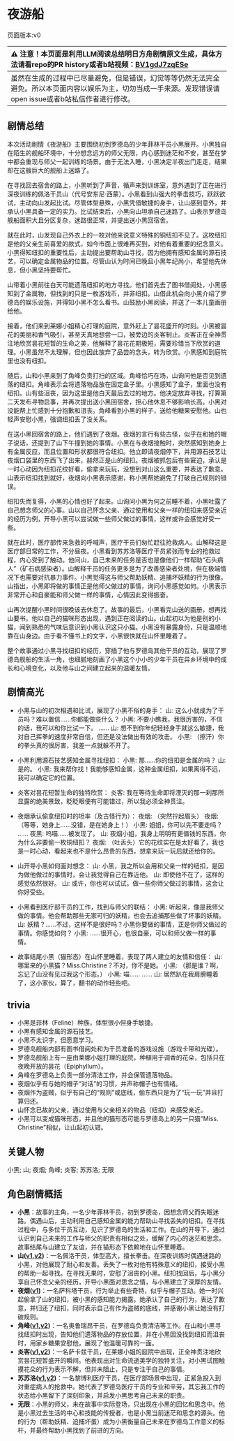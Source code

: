 # 夜游船
页面版本:v0
 

| :warning: 注意！本页面是利用LLM阅读总结明日方舟剧情原文生成，具体方法请看repo的PR history或者b站视频：[BV1gdJ7zqESe](https://www.bilibili.com/video/BV1gdJ7zqESe/)         |
|:----------------------------|
| 虽然在生成的过程中已尽量避免，但是错误，幻觉等等仍然无法完全避免。所以本页面内容以娱乐为主，切勿当成一手来源。发现错误请open issue或者b站私信作者进行修改。|



## 剧情总结
本次活动剧情《夜游船》主要围绕初到罗德岛的少年菲林干员小黑展开。小黑独自在陌生的舰船环境中，十分想念远方的师父无限，内心感到迷茫和不安，甚至在梦中都会重现与师父一起训练的场景。由于无法入睡，小黑决定半夜出门走走，结果却在这艘巨大的舰船上迷路了。

在寻找回去宿舍的路上，小黑听到了声音，循声来到训练室，意外遇到了正在进行深夜训练的佩洛干员山（代号安东尼·西蒙）。小黑看到山强大的拳击技巧，跃跃欲试，主动向山发起比试。尽管体型悬殊，小黑凭借敏捷的身手，让山感到意外，并承认小黑具备一定的实力。比试结束后，小黑向山坦承自己迷路了。山表示罗德岛舰船面积大且分区复杂，迷路很正常，并提出送小黑回宿舍。

就在此时，山发现自己外衣上的一枚对他来说意义特殊的铜纽扣不见了。这枚纽扣是他的父亲生前喜爱的款式，如今市面上很难再买到，对他有着重要的纪念意义。小黑得知纽扣的重要性后，主动提出要帮助山寻找，因为他拥有感知金属的源石技艺，可以确定金属物品的位置。尽管山认为时间已晚且小黑年纪尚小，希望他先休息，但小黑坚持要帮忙。

山带着小黑前往白天可能遗落纽扣的地方寻找。他们首先去了图书借阅处，小黑感知到了金属物，但找到的只是一枚游戏币，并非纽扣。山借此机会向小黑介绍了罗德岛的娱乐设施，并得知小黑不怎么看书。山鼓励小黑阅读，并送了一本儿童画册给他。

接着，他们来到莱娜小姐精心打理的庭院，意外赶上了昙花盛开的时刻。小黑被昙花的美丽和香气吸引，甚至天真地想尝一口，被旁边的炎客制止。炎客正在全神贯注地欣赏昙花短暂的生命之美，他解释了昙花花期极短，需要珍惜当下欣赏的道理。小黑虽然不太理解，但也因此放弃了品尝的念头，转为欣赏。小黑感知到庭院里也没有纽扣。

随后，山和小黑来到了角峰负责打扫的区域。角峰恰巧在场，山询问他是否见到遗落的纽扣。角峰表示会将遗落物品放在固定盒子里。小黑感知了盒子，里面也没有纽扣。山有些沮丧，因为这里是他白天最后去过的地方。他决定放弃寻找，打算第二天发布寻物启事，并再次提出送小黑回宿舍，担心他休息不够影响长高。小黑对没能帮上忙感到十分抱歉和沮丧。角峰看到小黑的样子，送给他糖果安慰他。山也轻声安慰小黑，强调纽扣丢了没关系。

在送小黑回宿舍的路上，他们遇到了夜烟。夜烟的言行有些古怪，似乎在和她的帽子说话，还提到了山下午撞到她的事情。小黑在与夜烟接触时，突然感知到她身上有金属反应，而且位置和形状都很符合纽扣。他立即请夜烟停下，并用源石技艺让夜烟口袋里的东西飞了出来，赫然正是山的纽扣。夜烟被抓包后有些窘迫，承认是一时心动因为纽扣花纹好看，偷拿来玩玩，没想到对山这么重要，并表达了歉意。山表示纽扣找到就好，夜烟向小黑表示感谢，称小黑帮她避免了打破自己规则的错误。

纽扣失而复得，小黑的心情也好了起来。山询问小黑为何之前睡不着，小黑吐露了自己想念师父的心事。山以自己怀念父亲、通过使用和父亲一样的纽扣来感受亲近的经历为例，开导小黑可以尝试做一些师父做过的事情，这样或许会感觉好受一些。

就在此时，医疗部传来急救的呼喊声，医疗干员们匆忙赶往抢救病人。山解释这是医疗部日常的工作，不分昼夜。小黑看到苏苏洛等医疗干员紧张而专业的抢救过程，内心受到了触动。他问山，自己未来的任务是否也是像他们一样帮助“石头病人”（矿石病感染者）。山解释干员的任务更多是为了改善感染者处境，但在极端情况下也需要对抗暴力事件。小黑觉得这与师父帮助妖精、追捕坏妖精的行为很像。山指出，小黑即将做的事情正是他师父做过的事情，询问小黑感觉如何。小黑表示非常开心和自豪能和师父做一样的事情，心情因此变得振奋。

山再次提醒小黑时间很晚该去休息了。故事的最后，小黑看完山送的画册，想再找山要书。他以自己的猫咪形态出现，遇到正在阅读的山。山起初以为他是别的小猫，闻到熟悉的气味后意识到小黑认识这只小猫。小黑没有暴露身份，只是温顺地靠在山身边。由于看不懂书上的文字，小黑很快就在山怀里睡着了。

整个故事通过小黑寻找纽扣的经历，穿插了他与罗德岛其他干员的互动，展现了罗德岛舰船的生活一角，也细腻地刻画了小黑这个小小的少年干员在异乡环境中的成长和心境变化，以及他与山之间建立起来的温暖友情。
## 剧情高光
- 小黑与山的初次相遇和比试，展现了小黑不俗的身手：
  山: 这么小就成为了干员吗？难以置信......你都能做些什么？
  小黑: 不要小瞧我，我很厉害的，不信的话，我可以和你比试一下。
  ......
  山: 想不到你年纪轻轻身手就这么敏捷，我对自己挥拳的速度非常自信，但还是没法做出有效的攻击。
  小黑: （擦汗）你的拳头真的很厉害，我差一点就躲不开了。

- 小黑利用源石技艺感知金属寻找纽扣：
  小黑: 那......你的纽扣是金属的吗？
  山: 是的。
  小黑: 我来帮你找！我能够感知金属，这种金属纽扣，如果离得不远，我可以确定它的位置。

- 炎客对昙花短暂生命的独特欣赏：
  炎客: 我在等待生命即将湮灭的那一刹那所显露的绝美景致，眨眨眼便有可能错过，所以我必须全神贯注。

- 夜烟承认偷拿纽扣时的坦率（及古怪行为）：
  夜烟: （突然拧起眉头）
  夜烟: （等等，她身上......没错，是在她身上！）
  小黑: 姐姐，你可以先不要走吗？
  ......
  夜黑: 呜喵......被发现了。
  山: 夜烟小姐，我身上明明有更值钱的东西，你为什么非要偷一枚铜纽扣？
  夜烟: （吐舌头）它的花纹实在是太好看了，我也是一时心动，看起来也不是什么昂贵的东西，想拿来玩一玩后就还给你的。

- 山开导小黑如何面对想念：
  山: 小黑，我之所以会用和父亲一样的纽扣，是因为做他做过的事情时，会让我觉得自己在靠近他。
  山: 即使他不在了，这样的感觉依然很好。
  山: 或许，你也可以试试，做一些你师父做过的事情，这会让你好受些。

- 小黑看到医疗部干员的工作，找到与师父的联结：
  小黑: 听起来，像是我师父做的事情。他会帮助那些无家可归的妖精，也会去追捕那些做了坏事的妖精。
  山: 妖精？......不过，这样不是很好吗？小黑你要做的事情，正是你师父做过的事情。你感觉如何？
  小黑: ......很开心，也很自豪，可以和师父做一样的事情。

- 故事结尾小黑（猫形态）在山怀里睡着，表现了两人建立的友情和信任：
  山: 哪里来的小黑猫？Miss.Christine？不对，你不是她。
  小黑: （那是谁？啊，忘记了山没有见过我这个形态。）
  小黑: 喵......
  ......
  山: 居然趴在我肩膀睡着了，这小家伙，算了，翻书的动作轻些吧。
## trivia
- 小黑是菲林（Feline）种族，体型很小但身手敏捷。
- 小黑有感知金属的源石技艺。
- 小黑不太识字，但愿意学习。
- 罗德岛舰船内部有图书借阅处和为干员准备的游戏设施（游戏卡带和光碟）。
- 罗德岛舰船上有一座由莱娜小姐打理的庭院，种植用于调香的花朵，包括只在夜晚开放的昙花（Epiphyllum）。
- 角峰在罗德岛上负责一部分清洁工作，并会保管遗落物品。
- 夜烟似乎有与她的帽子“对话”的习惯，并声称帽子也有情绪。
- 夜烟作为盗贼，似乎有自己的“规则”或底线，偷东西只是为了“玩一玩”并且打算归还。
- 山怀念已故的父亲，通过使用与父亲相关的物品（纽扣）来感受亲近。
- 小黑可以变成猫咪形态，并且他的猫形态可能与罗德岛上的另一只猫“Miss. Christine”相似，让山起初认错。
## 关键人物
小黑; 山; 夜烟; 角峰; 炎客; 苏苏洛; 无限
## 角色剧情概括
-   **小黑**：故事的主角，一名少年菲林干员，初到罗德岛，因想念师父而失眠迷路。偶遇山后，主动利用自己感知金属的能力帮助山寻找丢失的纽扣。在寻找过程中，与多位干员互动，见识了罗德岛的生活和工作。在山的开导下，通过认识到自己未来的工作与师父的职责有相似之处，缓解了内心的迷茫和思念。故事结尾与山建立了友谊，并在猫形态下依赖地在山怀里睡着。
-   **山([v1](../chars/char_264_f12yin.md),[v2](../char_v3/char_264_f12yin.md))**：一名佩洛干员，体型高大，擅长拳击。在深夜训练时偶遇迷路的小黑，对他展现了耐心和友善。丢失了一枚对他有特殊意义的纽扣，接受小黑的帮助一起寻找。在寻找无果时，安慰了沮丧的小黑。纽扣找回后，与小黑分享自己怀念父亲的经历，开导小黑面对思念之情，与小黑建立了深厚的友情。
-   **夜烟([v1](../chars/char_141_nights.md))**：一名萨科塔干员，行为举止有些奇特，似乎与帽子互动。她一时兴起偷拿了山的纽扣，被小黑的感知能力揭露。她承认了自己的行为，表达了歉意，并归还了纽扣，同时表示自己有作为盗贼的底线，并感谢小黑让她没有打破规则。
-   **角峰([v1](../chars/char_199_yak.md),[v2](../char_v3/char_199_yak.md))**：一名奥鲁瑞昂干员，在罗德岛负责清洁等工作。在山和小黑寻找纽扣时出现，告知他们遗落物品的存放位置，并在小黑因没找到纽扣而沮丧时，用家乡糖果安慰他，展现了他温暖可靠的一面。
-   **炎客([v1](../chars/char_131_flameb.md),[v2](../char_v3/char_131_flameb.md))**：一名萨卡兹干员，在莱娜小姐的庭院中出现，正全神贯注地欣赏昙花短暂盛开的瞬间。他表现出对生命流逝美学的独特关注，对小黑试图触摸花朵的行为表示不解，但并未阻止，只是专注于自己的事情。
-   **苏苏洛([v1](../chars/char_298_susuro.md),[v2](../char_v3/char_298_susuro.md))**：一名黎博利医疗干员，在医疗部场景中出现，正紧急投入到对重症病人的抢救中。她代表了罗德岛医疗干员的专业和辛劳，其忘我工作的状态给小黑留下了深刻印象，并启发小黑思考自己未来的职责。
-   **无限**：小黑的师父，未在故事中实际登场，只出现在小黑的回忆和思念中。他是小黑过去生活的中心和技能的传授者，也是小黑当前迷茫和思念的源头。他的行为（帮助妖精、追捕坏蛋）成为小黑衡量自己未来在罗德岛工作意义的标杆，并最终帮助小黑找到了前进的方向。